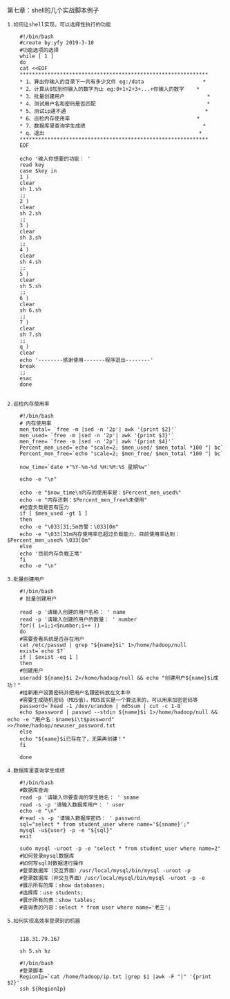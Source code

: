 第七章：shell的几个实战脚本例子
	
	1.如何让shell实现，可以选择性执行的功能
		
		#!/bin/bash
		#create by:yfy 2019-3-10
		#功能选项的选择
		while [ 1 ]
		do 
		cat <<EOF
		*************************************************************
		* 1、算出你输入的目录下一共有多少文件 eg:/data 					*
		* 2、计算从0加到你输入的数字为止 eg:0+1+2+3+...+你输入的数字 	*
		* 3、批量创建用户												*
		* 4、测试用户名和密码是否匹配									*
		* 5、测试ip通不通												*
		* 6、巡检内存使用率											*
		* 7、数据库里查询学生成绩										*
		* q、退出													*
		*************************************************************
		EOF

		echo '输入你想要的功能： '
		read key
		case $key in
		1 )
		clear
		sh 1.sh
		;;
		2 )
		clear
		sh 2.sh
		;;
		3 )
		clear
		sh 3.sh
		;;
		4 )
		clear
		sh 4.sh
		;;
		5 )
		clear
		sh 5.sh
		;;
		6 )
		clear
		sh 6.sh
		;;
		7 )
		clear
		sh 7.sh
		;;
		q )
		clear
		echo '--------感谢使用-------程序退出--------'
		break
		;;
		esac
		done

	
	2.巡检内存使用率

		#!/bin/bash
		# 内存使用率
		men_total= `free -m |sed -n '2p'| awk '{print $2}'`
		men_used= `free -m |sed -n '2p'| awk '{print $3}'`
		men_free= `free -m |sed -n '2p'| awk '{print $4}'`
		Percent_men_used=`echo "scale=2; $men_used/ $men_total *100 "| bc`
		Percent_men_free=`echo "scale=2; $men_free/ $men_total *100 "| bc`

		now_time=`date +"%Y-%m-%d %H:%M:%S 星期%w"`

		echo -e "\n"

		echo -e "$now_time\n内存的使用率是：$Percent_men_used%"
		echo -e "内存还剩：$Percent_men_free%未使用"
		#检查负载是否有压力
		if [ $men_used -gt 1 ]
		then
		echo -e "\033[31;5m告警：\033[0m"
		echo -e "\033[31m内存使用率已超过负载能力，目前使用率达到：$Percent_men_used% \033[0m"
		else
		echo '目前内存负载正常'
		fi
		echo -e "\n"
	
	3.批量创建用户
	
		#!/bin/bash
		# 批量创建用户

		read -p '请输入创建的用户名称： ' name
		read -p '请输入创建的用户的数量： ' number
		for(( i=1;i<$number;i++ ))
		do
		#需要查看系统是否存在用户
		cat /etc/passwd | grep "${name}$i" 1>/home/hadoop/null
		exist=`echo $?`
		if [ $exist -eq 1 ]
		then
		#创建用户
		useradd ${name}$i 2>/home/hadoop/null && echo "创建用户${name}$i成功！"
		#给新用户设置密码并把用户名跟密码放在文本中
		#需要生成随机密码（MD5值），MD5其实是一个算法来的，可以用来加密密码等
		password=`head -1 /dev/urandom | md5sum | cut -c 1-8`
		echo $password | passwd --stdin ${name}$i 1>/home/hadoop/null && echo -e "用户名：$name$i\t$password" >>/home/hadoop/newuser_password.txt
		else
		echo "${name}$i已存在了，无需再创建！"
		fi

		done
	
	4.数据库里查询学生成绩
	
		#!/bin/bash
		#数据库查询
		read -p '请输入你要查询的学生姓名： ' sname
		read -s -p '请输入数据库用户： ' user
		echo -e "\n"
		#read -s -p '请输入数据库密码： ' password
		sql="select * from student_user where name='${sname}';"
		mysql -u${user} -p -e "${sql}"
		exit

		sudo mysql -uroot -p -e "select * from student_user where name=2"
		#如何登录mysql数据库
		#如何写sql对数据进行操作
		#登录数据库（交互界面）/usr/local/mysql/bin/mysql -uroot -p
		#登录数据库（非交互界面）/usr/local/mysql/bin/mysql -uroot -p -e
		#展示所有的库：show databases;
		#选择库：use students;
		#展示所有的表：show tables;
		#查询表的内容：select * from user where name='老王';
	
	5.如何实现高效率登录别的机器


		118.31.79.167
		
		sh 5.sh hz
		
		#!/bin/bash
		#登录脚本
		RegionIp=`cat /home/hadoop/ip.txt |grep $1 |awk -F "|" '{print $2}'`
		ssh ${RegionIp}
